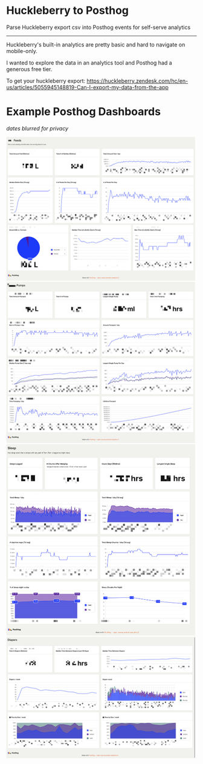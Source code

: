 # Huckleberry to Posthog

Parse Huckleberry export csv into Posthog events for self-serve analytics  

---

Huckleberry's built-in analytics are pretty basic and hard to navigate on mobile-only.

I wanted to explore the data in an analytics tool and Posthog had a generous free tier.

To get your huckleberry export:
https://huckleberry.zendesk.com/hc/en-us/articles/5055945148819-Can-I-export-my-data-from-the-app

# Example Posthog Dashboards
*dates blurred for privacy*  

<img src="examples/1_feeds.png" width="500">  

<img src="examples/2_pumps.png" width="500">  

<img src="examples/3_sleep.png" width="500">  

<img src="examples/4_diapers.png" width="500">

